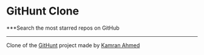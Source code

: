# GitHunt Clone
***Search the most starred repos on GitHub

___
Clone of the [GitHunt](https://kamranahmed.info/githunt/) project made by [Kamran Ahmed](https://github.com/kamranahmedse)
